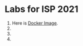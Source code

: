 # Labs for ISP 2021
1) Here is [Docker Image](https://hub.docker.com/repository/docker/ivangin/lab1-guess).
2)
3)
4)